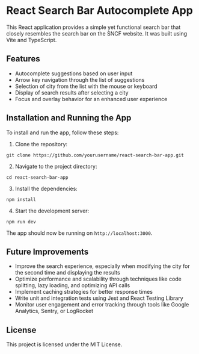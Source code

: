 # React Search Bar Autocomplete App

This React application provides a simple yet functional search bar that closely resembles the search bar on the SNCF website. It was built using Vite and TypeScript.
## Features

- Autocomplete suggestions based on user input
- Arrow key navigation through the list of suggestions
- Selection of city from the list with the mouse or keyboard
- Display of search results after selecting a city
- Focus and overlay behavior for an enhanced user experience

## Installation and Running the App

To install and run the app, follow these steps:

1. Clone the repository:

```
git clone https://github.com/yourusername/react-search-bar-app.git
```

2. Navigate to the project directory:

```
cd react-search-bar-app
```

3. Install the dependencies:

```
npm install
```

4. Start the development server:

```
npm run dev
```

The app should now be running on `http://localhost:3000`.

## Future Improvements

- Improve the search experience, especially when modifying the city for the second time and displaying the results
- Optimize performance and scalability through techniques like code splitting, lazy loading, and optimizing API calls
- Implement caching strategies for better response times
- Write unit and integration tests using Jest and React Testing Library
- Monitor user engagement and error tracking through tools like Google Analytics, Sentry, or LogRocket

## License

This project is licensed under the MIT License.